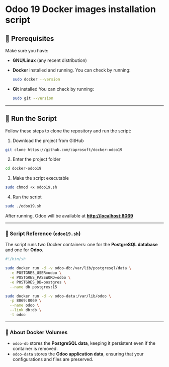 # Odoo 19 Docker images installation script

## 🧩 Prerequisites

Make sure you have:

* **GNU/Linux** (any recent distribution)
* **Docker** installed and running.
  You can check by running:
  
  ```bash
  sudo docker --version
  ```
* **Git** installed
  You can check by running:

  ```bash
  sudo git --version
  ```
---

## 🚀 Run the Script

Follow these steps to clone the repository and run the script:

1. Download the project from GitHub
```bash
git clone https://github.com/caprosoft/docker-odoo19 
```

2. Enter the project folder
```bash
cd docker-odoo19
```

3. Make the script executable
```bash
sudo chmod +x odoo19.sh
```

4. Run the script
```bash
sudo ./odoo19.sh
```
After running, Odoo will be available at **[http://localhost:8069](http://localhost:8069)**

---

### 🐳 Script Reference (`odoo19.sh`)

The script runs two Docker containers:
one for the **PostgreSQL database** and one for **Odoo**.

```bash
#!/bin/sh

sudo docker run -d -v odoo-db:/var/lib/postgresql/data \
  -e POSTGRES_USER=odoo \
  -e POSTGRES_PASSWORD=odoo \
  -e POSTGRES_DB=postgres \
  --name db postgres:15

sudo docker run -d -v odoo-data:/var/lib/odoo \
  -p 8069:8069 \
  --name odoo \
  --link db:db \
  -t odoo
```

---

### 💾 About Docker Volumes

* `odoo-db` stores the **PostgreSQL data**, keeping it persistent even if the container is removed.
* `odoo-data` stores the **Odoo application data**, ensuring that your configurations and files are preserved.



